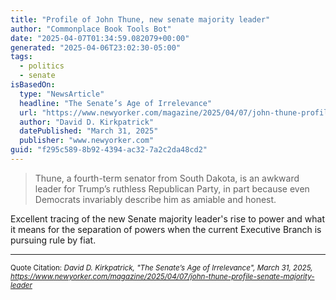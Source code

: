 ```yaml
---
title: "Profile of John Thune, new senate majority leader"
author: "Commonplace Book Tools Bot"
date: "2025-04-07T01:34:59.082079+00:00"
generated: "2025-04-06T23:02:30-05:00"
tags:
  - politics
  - senate
isBasedOn:
  type: "NewsArticle"
  headline: "The Senate’s Age of Irrelevance"
  url: "https://www.newyorker.com/magazine/2025/04/07/john-thune-profile-senate-majority-leader"
  author: "David D. Kirkpatrick"
  datePublished: "March 31, 2025"
  publisher: "www.newyorker.com"
guid: "f295c589-8b92-4394-ac32-7a2c2da48cd2"
---
```


> Thune, a fourth-term senator from South Dakota, is an awkward leader for Trump’s ruthless Republican Party, in part because even Democrats invariably describe him as amiable and honest.

Excellent tracing of the new Senate majority leader's rise to power and what it means for the separation of powers when the current Executive Branch is pursuing rule by fiat.

---

<sub>Quote Citation: <cite>David D. Kirkpatrick, "The Senate’s Age of Irrelevance", March 31, 2025, <a href="https://www.newyorker.com/magazine/2025/04/07/john-thune-profile-senate-majority-leader">https://www.newyorker.com/magazine/2025/04/07/john-thune-profile-senate-majority-leader</a></cite></sub>